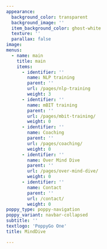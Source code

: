 ```yaml
---
appearance:
  background_color: transparent
  background_image: ''
  item_background_color: ghost-white
  texture: ''
  parallax: false
image:
menus:
  - name: main
    title: main
    items:
      - identifier: ''
        name: NLP training
        parent: ''
        url: /pages/nlp-training
        weight: 3
      - identifier: ''
        name: mBIT training
        parent: ''
        url: /pages/mbit-training/
        weight: 0
      - identifier: ''
        name: Coaching
        parent: ''
        url: /pages/coaching/
        weight: 0
      - identifier: ''
        name: Over Mind Dive
        parent: ''
        url: /pages/over-mind-dive/
        weight: 0
      - identifier: ''
        name: Contact
        parent: ''
        url: /contact/
        weight: 0
poppy_type: poppy-navigation
poppy_variant: navbar-collapsed
subtitle: ''
textlogo: 'PoppyGo One'
title: MindDive

---
```

